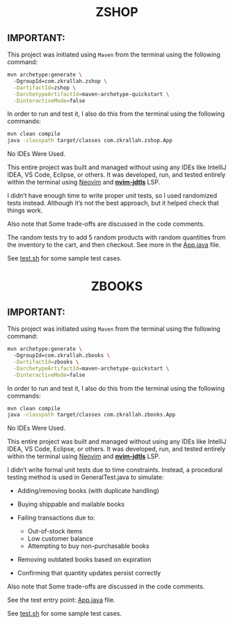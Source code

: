 <h1 align="center"> ZSHOP </h1>

## IMPORTANT:

This project was initiated using `Maven` from the terminal using the following command:
```bash
mvn archetype:generate \                                                                     
  -DgroupId=com.zkrallah.zshop \
  -DartifactId=zshop \
  -DarchetypeArtifactId=maven-archetype-quickstart \
  -DinteractiveMode=false
```

In order to run and test it, I also do this from the terminal using the following commands:
```bash
mvn clean compile
java -classpath target/classes com.zkrallah.zshop.App
```

 No IDEs Were Used.

 This entire project was built and managed without using any IDEs like IntelliJ IDEA, VS Code, Eclipse, or others. It was developed, run, and tested entirely within the terminal using [Neovim](https://neovim.io/) and **[nvim-jdtls](https://github.com/mfussenegger/nvim-jdtls)** LSP.

I didn’t have enough time to write proper unit tests, so I used randomized tests instead. Although it’s not the best approach, but it helped check that things work.

Also note that Some trade-offs are discussed in the code comments.

The random tests try to add 5 random products with random quantities from the inventory to the cart, and then checkout. See more in the [App.java](https://github.com/muhammadzkralla/zshop/blob/master/shop/src/main/java/com/zkrallah/zshop/App.java) file.

See [test.sh](https://github.com/muhammadzkralla/zshop/blob/master/shop/test.txt) for some sample test cases.


<h1 align="center"> ZBOOKS </h1>

## IMPORTANT:

This project was initiated using `Maven` from the terminal using the following command:
```bash
mvn archetype:generate \                                                                        
  -DgroupId=com.zkrallah.zbooks \
  -DartifactId=zbooks \
  -DarchetypeArtifactId=maven-archetype-quickstart \
  -DinteractiveMode=false
```

In order to run and test it, I also do this from the terminal using the following commands:
```bash
mvn clean compile
java -classpath target/classes com.zkrallah.zbooks.App
```


 No IDEs Were Used.

 This entire project was built and managed without using any IDEs like IntelliJ IDEA, VS Code, Eclipse, or others. It was developed, run, and tested entirely within the terminal using [Neovim](https://neovim.io/) and **[nvim-jdtls](https://github.com/mfussenegger/nvim-jdtls)** LSP.

I didn’t write formal unit tests due to time constraints. Instead, a procedural testing method is used in GeneralTest.java to simulate:
- Adding/removing books (with duplicate handling)
- Buying shippable and mailable books
- Failing transactions due to:
  - Out-of-stock items
  - Low customer balance
  - Attempting to buy non-purchasable books

- Removing outdated books based on expiration
- Confirming that quantity updates persist correctly

Also note that Some trade-offs are discussed in the code comments.

See the test entry point: [App.java](https://github.com/muhammadzkralla/zshop/blob/master/books/src/main/java/com/zkrallah/zbooks/App.java) file.

See [test.sh](https://github.com/muhammadzkralla/zshop/blob/master/books/test.txt) for some sample test cases.
